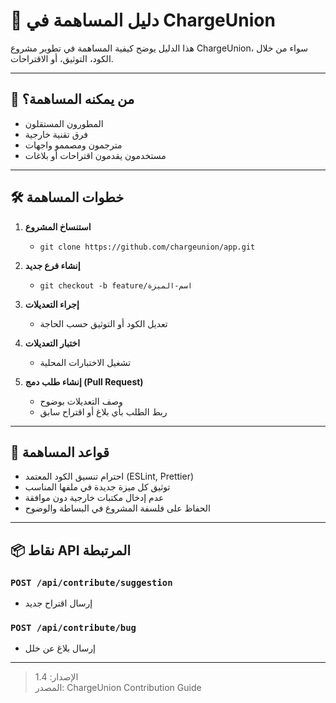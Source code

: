 # 🤝 دليل المساهمة في ChargeUnion

هذا الدليل يوضح كيفية المساهمة في تطوير مشروع ChargeUnion، سواء من خلال الكود، التوثيق، أو الاقتراحات.

---

## 🧾 من يمكنه المساهمة؟

- المطورون المستقلون  
- فرق تقنية خارجية  
- مترجمون ومصممو واجهات  
- مستخدمون يقدمون اقتراحات أو بلاغات

---

## 🛠️ خطوات المساهمة

1. **استنساخ المشروع**
   - `git clone https://github.com/chargeunion/app.git`

2. **إنشاء فرع جديد**
   - `git checkout -b feature/اسم-الميزة`

3. **إجراء التعديلات**
   - تعديل الكود أو التوثيق حسب الحاجة

4. **اختبار التعديلات**
   - تشغيل الاختبارات المحلية

5. **إنشاء طلب دمج (Pull Request)**
   - وصف التعديلات بوضوح  
   - ربط الطلب بأي بلاغ أو اقتراح سابق

---

## 📜 قواعد المساهمة

- احترام تنسيق الكود المعتمد (ESLint, Prettier)  
- توثيق كل ميزة جديدة في ملفها المناسب  
- عدم إدخال مكتبات خارجية دون موافقة  
- الحفاظ على فلسفة المشروع في البساطة والوضوح

---

## 📦 نقاط API المرتبطة

### `POST /api/contribute/suggestion`
- إرسال اقتراح جديد

### `POST /api/contribute/bug`
- إرسال بلاغ عن خلل

---

> الإصدار: 1.4  
> المصدر: ChargeUnion Contribution Guide
